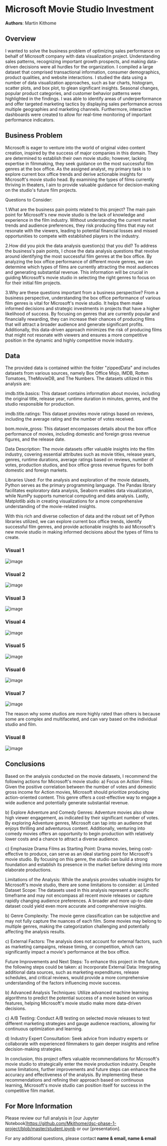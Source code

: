 # Microsoft Movie Studio Investment

**Authors**: Martin Kithome

## Overview

I wanted to solve the business problem of optimizing sales performance on behalf of Microsoft company with  data visualization project. Understanding sales patterns, recognizing important growth prospects, and making data-driven decisions were all hurdles for the organization. I compiled a large dataset that comprised transactional information, consumer demographics, product qualities, and website interactions. I studied the data using a number of data visualization approaches, such as bar charts, histogram, scatter plots, and box plot, to glean significant insights. Seasonal changes, popular product categories, and customer behavior patterns were highlighted in the findings. I was able to identify areas of underperformance and offer targeted marketing tactics by displaying sales performance across multiple geographies and marketing channels. Furthermore, interactive dashboards were created to allow for real-time monitoring of important performance indicators.

## Business Problem

Microsoft is eager to venture into the world of original video content creation, inspired by the success of major companies in this domain. They are determined to establish their own movie studio; however, lacking expertise in filmmaking, they seek guidance on the most successful film genres at the box office. As the assigned analyst, my primary task is to explore current box office trends and derive actionable insights for Microsoft's movie studio head. By examining the types of films currently thriving in theaters, I aim to provide valuable guidance for decision-making on the studio's future film projects.

Questions to Consider:

1.What are the business pain points related to this project?
The main pain point for Microsoft's new movie studio is the lack of knowledge and experience in the film industry. Without understanding the current market trends and audience preferences, they risk producing films that may not resonate with the viewers, leading to potential financial losses and missed opportunities to compete with established players in the industry.

2.How did you pick the data analysis question(s) that you did?
To address the business's pain points, I chose the data analysis questions that revolve around identifying the most successful film genres at the box office. By analyzing the box office performance of different movie genres, we can determine which types of films are currently attracting the most audiences and generating substantial revenue. This information will be crucial in guiding Microsoft's movie studio in selecting the right genres to focus on for their initial film projects.

3.Why are these questions important from a business perspective?
From a business perspective, understanding the box office performance of various film genres is vital for Microsoft's movie studio. It helps them make informed decisions and strategic investments in projects that have a higher likelihood of success. By focusing on genres that are currently popular and financially rewarding, they can increase their chances of producing films that will attract a broader audience and generate significant profits. Additionally, this data-driven approach minimizes the risk of producing films that might not resonate with viewers and ensures a more competitive position in the dynamic and highly competitive movie industry.

## Data

The provided data is contained within the folder "zippedData" and includes datasets from various sources, namely Box Office Mojo, IMDB, Rotten Tomatoes, TheMovieDB, and The Numbers. The datasets utilized in this analysis are:

imdb.title.basics: This dataset contains information about movies, including the original title, release year, runtime duration in minutes, genres, and the studio responsible for production.

imdb.title.ratings: This dataset provides movie ratings based on reviews, including the average rating and the number of votes received.

bom.movie_gross: This dataset encompasses details about the box office performance of movies, including domestic and foreign gross revenue figures, and the release date.

Data Description:
The movie datasets offer valuable insights into the film industry, covering essential attributes such as movie titles, release years, genres, runtime durations, average ratings based on reviews, number of votes, production studios, and box office gross revenue figures for both domestic and foreign markets.

Libraries Used:
For the analysis and exploration of the movie datasets, Python serves as the primary programming language. The Pandas library facilitates exploratory data analysis, Seaborn enables data visualization, while NumPy supports numerical computing and data analysis. Lastly, Matplotlib aids in creating visualizations for a more comprehensive understanding of the movie-related insights.

With this rich and diverse collection of data and the robust set of Python libraries utilized, we can explore current box office trends, identify successful film genres, and provide actionable insights to aid Microsoft's new movie studio in making informed decisions about the types of films to create.

### Visual 1
![image](https://github.com/Mkithome/dsc-phase-1-project/assets/133040796/c5bd296c-2917-4e6f-aba3-677316ac33ff)
### Visual 2
![image](https://github.com/Mkithome/dsc-phase-1-project/assets/133040796/846b80a1-971f-4953-9a2f-66ca243a5b9a)
### Visual 3
![image](https://github.com/Mkithome/dsc-phase-1-project/assets/133040796/a88d6f73-4af4-4923-9f0e-d7cb2474a2d9)
### Visual 4
![image](https://github.com/Mkithome/dsc-phase-1-project/assets/133040796/36ec9cc5-1edb-4eb4-91d0-a9c141f26fda)
### Visual 5
![image](https://github.com/Mkithome/dsc-phase-1-project/assets/133040796/d504dad5-900e-4ce7-a06f-05b3fe1eaa47)
### Visual 6
![image](https://github.com/Mkithome/dsc-phase-1-project/assets/133040796/a1f3eaf3-4d0b-4345-90f5-2d9ac3f9baa5)
### Visual 7
![image](https://github.com/Mkithome/dsc-phase-1-project/assets/133040796/95baff35-b2cb-43f7-a2f8-b0ddf741beba)

The reason why some studios are more highly rated than others is because some are complex and multifaceted, and can vary based on the individual studio and film.

### Visual 8
![image](https://github.com/Mkithome/dsc-phase-1-project/assets/133040796/64ed5b6c-1796-4261-9722-1cda85119a13)






## Conclusions
Based on the analysis conducted on the movie datasets, I recommend the following actions for Microsoft's movie studio:
a) Focus on Action Films: Given the positive correlation between the number of votes and domestic gross income for Action movies, Microsoft should prioritize producing action-oriented content. This genre offers a cost-effective way to engage a wide audience and potentially generate substantial revenue.

b) Explore Adventure and Comedy Genres: Adventure movies also show high viewer engagement, as indicated by their significant number of votes. By exploring Adventure genres, Microsoft can tap into an audience that enjoys thrilling and adventurous content. Additionally, venturing into comedy movies offers an opportunity to begin production with relatively lower costs and a chance to attract a diverse audience.

c) Emphasize Drama Films as Starting Point: Drama movies, being cost-effective to produce, can serve as an ideal starting point for Microsoft's movie studio. By focusing on this genre, the studio can build a strong foundation and establish its presence in the market before delving into more elaborate productions.

Limitations of the Analysis:
While the analysis provides valuable insights for Microsoft's movie studio, there are some limitations to consider:
a) Limited Dataset Scope: The datasets used in this analysis represent a specific timeframe and may not encompass all recent movie releases or capture rapidly changing audience preferences. A broader and more up-to-date dataset could yield even more accurate and comprehensive insights.

b) Genre Complexity: The movie genre classification can be subjective and may not fully capture the nuances of each film. Some movies may belong to multiple genres, making the categorization challenging and potentially affecting the analysis results.

c) External Factors: The analysis does not account for external factors, such as marketing campaigns, release timing, or competition, which can significantly impact a movie's performance at the box office.

Future Improvements and Next Steps:
To enhance this project in the future, the following steps could be taken:
a) Incorporate External Data: Integrating additional data sources, such as marketing expenditures, release schedules, and critical reviews, would provide a more comprehensive understanding of the factors influencing movie success.

b) Advanced Analysis Techniques: Utilize advanced machine learning algorithms to predict the potential success of a movie based on various features, helping Microsoft's movie studio make more data-driven decisions.

c) A/B Testing: Conduct A/B testing on selected movie releases to test different marketing strategies and gauge audience reactions, allowing for continuous optimization and learning.

d) Industry Expert Consultation: Seek advice from industry experts or collaborate with experienced filmmakers to gain deeper insights and refine decision-making strategies.

In conclusion, this project offers valuable recommendations for Microsoft's movie studio to strategically enter the movie production industry. Despite some limitations, further improvements and future steps can enhance the accuracy and effectiveness of the analysis. By implementing these recommendations and refining their approach based on continuous learning, Microsoft's movie studio can position itself for success in the competitive film market.


## For More Information

Please review our full analysis in [our Jupyter Notebook]https://github.com/Mkithome/dsc-phase-1-project/blob/master/student.ipynb or our [presentation].

For any additional questions, please contact **name & email, name & email**
